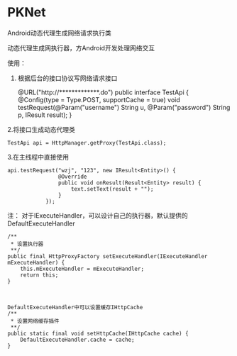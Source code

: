 # PKNet
Android动态代理生成网络请求执行类

动态代理生成网执行器，方Android开发处理网络交互

使用：
1. 根据后台的接口协议写网络请求接口
    
    
    @URL("http://*************.do")
    public interface TestApi {
        @Config(type = Type.POST, supportCache = true)
        void testRequest(@Param("username") String u, @Param("password") String p, IResult<Entity> result);
    }

2.将接口生成动态代理类

    TestApi api = HttpManager.getProxy(TestApi.class);

3.在主线程中直接使用

    api.testRequest("wzj", "123", new IResult<Entity>() {
                    @Override
                    public void onResult(Result<Entity> result) {
                        text.setText(result + "");
                    }
                });
    
                
注：
对于IExecuteHandler，可以设计自己的执行器，默认提供的DefaultExecuteHandler
    
    /**
     * 设置执行器
     **/
    public final HttpProxyFactory setExecuteHandler(IExecuteHandler mExecuteHandler) {
        this.mExecuteHandler = mExecuteHandler;
        return this;
    }

    
    
    DefaultExecuteHandler中可以设置缓存IHttpCache
    /**
     * 设置网络缓存插件
     **/
    public static final void setHttpCache(IHttpCache cache) {
        DefaultExecuteHandler.cache = cache;
    }
    
